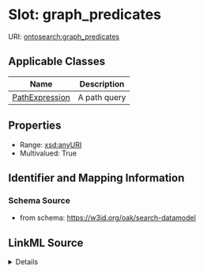# Slot: graph_predicates

URI: [ontosearch:graph_predicates](https://w3id.org/oak/search-datamodel/graph_predicates)



<!-- no inheritance hierarchy -->




## Applicable Classes

| Name | Description |
| --- | --- |
[PathExpression](PathExpression.md) | A path query






## Properties

* Range: [xsd:anyURI](http://www.w3.org/2001/XMLSchema#anyURI)
* Multivalued: True








## Identifier and Mapping Information







### Schema Source


* from schema: https://w3id.org/oak/search-datamodel




## LinkML Source

<details>
```yaml
name: graph_predicates
from_schema: https://w3id.org/oak/search-datamodel
rank: 1000
multivalued: true
alias: graph_predicates
owner: PathExpression
domain_of:
- PathExpression
range: uriorcurie

```
</details>